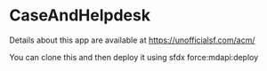 # CaseAndHelpdesk

Details about this app are available at https://unofficialsf.com/acm/

You can clone this and then deploy it using sfdx force:mdapi:deploy
